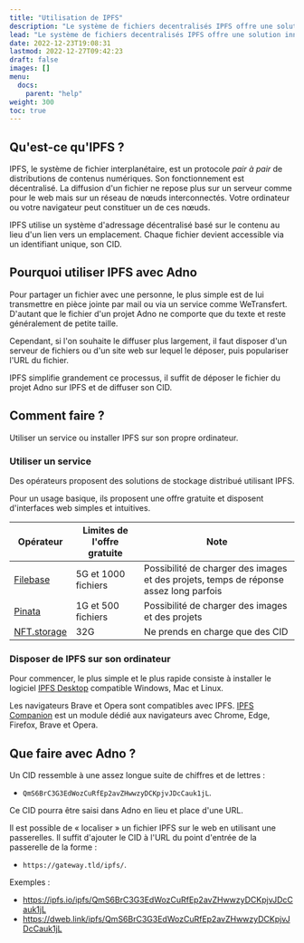 ```yaml
---
title: "Utilisation de IPFS"
description: "Le système de fichiers decentralisés IPFS offre une solution innovante et relativement simple pour diffuser les projets Adno."
lead: "Le système de fichiers decentralisés IPFS offre une solution innovante et relativement simple pour diffuser les projets Adno."
date: 2022-12-23T19:08:31
lastmod: 2022-12-27T09:42:23  
draft: false
images: []
menu:
  docs:
    parent: "help"
weight: 300
toc: true
---
```


## Qu'est-ce qu'IPFS ?

IPFS, le système de fichier interplanétaire, est un protocole _pair à pair_ de distributions de contenus numériques. Son fonctionnement est décentralisé. La diffusion d'un fichier ne repose plus sur un serveur comme pour le web mais sur un réseau de nœuds interconnectés. Votre ordinateur ou votre navigateur peut constituer un de ces nœuds. 

IPFS utilise un système d'adressage décentralisé basé sur le contenu au lieu d'un lien vers un emplacement. Chaque fichier devient accessible via un identifiant unique, son CID.

## Pourquoi utiliser IPFS avec Adno

Pour partager un fichier avec une personne, le plus simple est de lui transmettre en pièce jointe par mail ou via un service comme WeTransfert. D'autant que le fichier d'un projet Adno ne comporte que du texte et reste généralement de petite taille. 

Cependant, si l'on souhaite le diffuser plus largement, il faut disposer d'un serveur de fichiers ou d'un site web sur lequel le déposer, puis populariser l'URL du fichier.

IPFS simplifie grandement ce processus, il suffit de déposer le fichier du projet Adno sur IPFS et de diffuser son CID. 

## Comment faire ?

Utiliser un service ou installer IPFS sur son propre ordinateur. 

### Utiliser un service

Des opérateurs proposent des solutions de stockage distribué utilisant IPFS. 

Pour un usage basique, ils proposent une offre gratuite et disposent d'interfaces web simples et intuitives. 

| Opérateur | Limites de l'offre gratuite | Note | 
| -------- | -------- | -------- |
| [Filebase](https://filebase.com/) | 5G et 1000 fichiers | Possibilité de charger des images et des projets, temps de réponse assez long parfois | 
| [Pinata](https://www.pinata.cloud/) | 1G et 500 fichiers | Possibilité de charger des images et des projets |
| [NFT.storage](https://nft.storage/) | 32G | Ne prends en charge que des CID |

### Disposer de IPFS sur son ordinateur

Pour commencer, le plus simple et le plus rapide consiste à installer le logiciel  [IPFS Desktop](https://docs.ipfs.tech/install/ipfs-desktop/) compatible Windows, Mac et Linux.

Les navigateurs Brave et Opera sont compatibles avec IPFS. [IPFS Companion](https://docs.ipfs.tech/install/ipfs-companion/) est un module dédié aux navigateurs avec Chrome, Edge, Firefox, Brave et Opera.

## Que faire avec Adno ?

Un CID ressemble à une assez longue suite de chiffres et de lettres : 

- `QmS6BrC3G3EdWozCuRfEp2avZHwwzyDCKpjvJDcCauk1jL`. 

Ce CID pourra être saisi dans Adno en lieu et place d'une URL.

Il est possible de «&nbsp;localiser&nbsp;»  un fichier IPFS sur le web en utilisant une passerelles. Il suffit d'ajouter le CID à l'URL du point d'entrée de la passerelle de la forme : 

- `https://gateway.tld/ipfs/`. 

Exemples : 

- https://ipfs.io/ipfs/QmS6BrC3G3EdWozCuRfEp2avZHwwzyDCKpjvJDcCauk1jL
- https://dweb.link/ipfs/QmS6BrC3G3EdWozCuRfEp2avZHwwzyDCKpjvJDcCauk1jL

